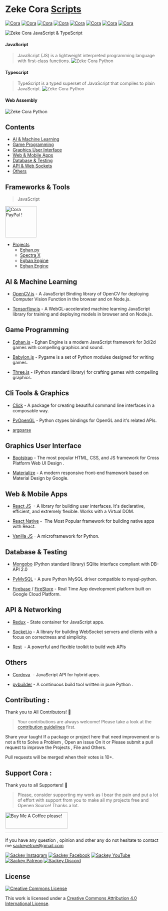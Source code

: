 # Zeke Cora [Scripts](https://.org)

[![Cora](https://img.shields.io/badge/language-C++-green.svg)]()
[![Cora](https://img.shields.io/badge/language-Python-red.svg)]()
[![Cora](https://img.shields.io/badge/language-JavaScript-blue.svg)]()
[![Cora](https://img.shields.io/badge/language-C-red.svg)]()
[![Cora](https://img.shields.io/badge/language-TypeScript-pink.svg)]()
[![Cora](https://img.shields.io/badge/language-CSharp-yellow.svg)]()
[![Cora](https://img.shields.io/badge/Zeke-Cora-yellow.svg)]()
[![Cora](https://img.shields.io/badge/Engine-Eghan-blue.svg)]()

![Zeke Cora JavaScript & TypeScript](./png/tsjs.png)

#### JavaScript
>JavaScript (JS) is a lightweight interpreted programming language with first-class functions.
![Zeke Cora Python](./png/js.png)

#### Typescript
>TypeScript is a typed superset of JavaScript that compiles to plain JavaScript.
![Zeke Cora Python](./png/ts.png)

#### Web Assembly
>
![Zeke Cora Python](./png/wa.png)

## Contents
- [AI & Machine Learning]()
- [Game Programming]()
- [Graphics User Interface]()
- [Web & Mobile Apps]()
- [Database & Testing]()
- [API & Web Sockets]()
- [Others]()

## Frameworks & Tools
> JavaScript
 <img src="pyi.png" alt="Cora PayPal !" style="height: 100px !important; width: 100px !important;" >
</a>

 - [Projects]() 
   - [Eghan.py]()
   - [Spectra X ]()
   - [Eghan Engine]()
   - [Eghan Engine]()


## AI & Machine Learning
- [OpenCV.js]() - A JavaScript Binding  library of OpenCV  for  deploying Computer Vision Function in the browser and on Node.js.

- [Tensorflow.js]() -  A WebGL-accelerated machine learning JavaScript library for training and deploying models in browser and on Node.js.

## Game Programming
- [Eghan.js]() - Eghan Engine  is a modern JavaScript framework for 3d/2d games with compelling graphics and sound.
- [Babylon.js]() - Pygame is a set of Python modules designed for writing games.

- [Three.js]() - (Python standard library) for crafting games with compelling graphics.

## Cli Tools & Graphics
- [Click]() - A package for creating beautiful command line interfaces in a composable way.

- [PyOpenGL]() - Python ctypes bindings for OpenGL and it's related APIs.

- [argparse]() 

## Graphics User Interface
- [Bootstrap]() - The most popular HTML, CSS, and JS framework for Cross Platform Web UI Design .

- [Materialize]() -  A modern responsive front-end framework based on Material Design by Google.



## Web & Mobile Apps
- [React JS]()  - A library for building user interfaces. It's declarative, efficient, and extremely flexible. Works with a Virtual DOM.

- [React Native]() -  The Most Popular framework for building native apps with React.

- [Vanilla JS]() - A microframework for Python.


## Database & Testing
- [Mongobo]() (Python standard library) SQlite interface compliant with DB-API 2.0

-  [PyMySQL]() - A pure Python MySQL driver compatible to mysql-python.

- [Firebase]() / [FireStore]() - Real Time App development  platform built on Google Cloud Platform.

## API & Networking
- [Redux]() - State container for JavaScript apps.

- [Socket.io]() - A library for building WebSocket servers and clients with a focus on correctness and simplicity.

- [Rest]()  - A powerful and flexible toolkit to build web APIs

## Others
- [Cordova]()  - JavaScript API for hybrid apps.



- [pybuilder]() - A continuous build tool written in pure Python
.


## Contributing  :

Thank you to All Contributors! 🙏

> Your contributions are always welcome! Please take a look at the [contribution guidelines]() first.

Share your taught If a package or project here that need improvement or is not a  fit to Solve a Problem , Open an issue On it or Please submit a pull request to improve the Projects , File and Others. 

Pull requests will be merged when their votes is 10+.

## Support Cora :

Thank you to all Supporters! 🙏

> Please, consider supporting my work as I bear the pain and put a  lot of effort with support from you to make all my projects free and Openen Source! Thanks a lot.

<a href="https://www.buymeacoffee.com/sackeyetrue" target="_blank"><img src="https://cdn.buymeacoffee.com/buttons/default-orange.png" alt="Buy Me A Coffee please!" style="height: 51px !important;width: 200px !important;" ></a>

-------
If you have any question ,  opinion and other   any do not hesitate to contact me 
sackeyetrue@gmail.com

[![Sackey Instagram](ig.png)](https://instagram.com/sackeyetrue)
[![Sackey Facebook](ig.png)](https://facebook.com/sackeyetrue)
[![Sackey YouTube](ig.png)](https://youtube.com/sackeyetrue)
[![Sackey Patreon](ig.png)](https://patreon.com/sackeyetrue)
[![Sackey Discord](ig.png)](https://discord.com/sackeyetrue)


## License

[![Creative Commons License](http://i.creativecommons.org/l/by/4.0/88x31.png)](http://creativecommons.org/licenses/by/4.0/)

This work is licensed under a [Creative Commons Attribution 4.0 International License](http://creativecommons.org/licenses/by/4.0/).


